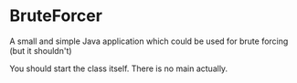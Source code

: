 # BruteForcer
A small and simple Java application which could be used for brute forcing (but it shouldn't)

You should start the class itself. There is no main actually.

